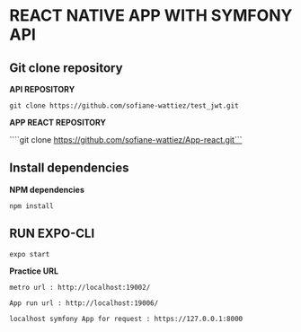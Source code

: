 # REACT NATIVE APP WITH SYMFONY API

## Git clone repository

**API REPOSITORY**

```git clone https://github.com/sofiane-wattiez/test_jwt.git```

**APP REACT REPOSITORY**

````git clone https://github.com/sofiane-wattiez/App-react.git```

## Install dependencies

**NPM dependencies**

```npm install```

## RUN EXPO-CLI

```expo start ```


**Practice URL**


```metro url : http://localhost:19002/```

```App run url : http://localhost:19006/ ```

```localhost symfony App for request : https://127.0.0.1:8000```

